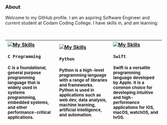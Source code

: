 
### About

Welcome to my GitHub profile. I am an aspiring Software Engineer and current student at Codam Coding College. I have skills in, and am learning:

<br />

| [![My Skills](https://skillicons.dev/icons?i=c&theme=light)](https://skillicons.dev) <br /> <br /> `C Programming` <br />  <br /> <sup> C is a foundational, general purpose programming language that is widely used in systems programming, embedded systems, and other performance-critical applications. </sup> | [![My Skills](https://skillicons.dev/icons?i=python&theme=light)](https://skillicons.dev) <br /> <br /> `Python` <br />  <br /> <sup> Python is a high-level programming language with a range of libraries and frameworks. Python is used in applications such as web dev, data analysis, machine learning, artificial intelligence, and automation. </sup> | [![My Skills](https://skillicons.dev/icons?i=swift&theme=light)](https://skillicons.dev) <br /> <br /> `Swift` <br />  <br /> <sup> Swift is a versatile programming language developed by Apple. It is a common choice for developing intuitive and high-performance applications for iOS, macOS, watchOS, and tvOS. </sup> |
| :------------- | :------------- | :------------- |
